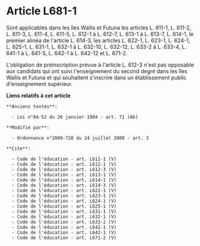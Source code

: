 # Article L681-1

Sont applicables dans les îles Wallis et Futuna les articles L. 611-1, L. 611-2, L. 611-3, L. 611-4, L. 611-5, L. 612-1 à L.
612-7, L. 613-1 à L. 613-7, L. 614-1, le premier alinéa de l'article L. 614-3, les articles L. 622-1, L. 623-1, L. 624-1, L.
625-1, L. 631-1, L. 632-1 à L. 632-10, L. 632-12, L. 633-2 à L. 633-4, L. 641-1 à L. 641-5, L. 642-1 à L. 642-12 et L. 671-2.

L'obligation de préinscription prévue à l'article L. 612-3 n'est pas opposable aux candidats qui ont suivi l'enseignement du
second degré dans les îles Wallis et Futuna et qui souhaitent s'inscrire dans un établissement public d'enseignement
supérieur.

**Liens relatifs à cet article**

	**Anciens textes**:

	  - Loi n°84-52 du 26 janvier 1984 - art. 71 (Ab)

	**Modifié par**:

	  - Ordonnance n°2008-728 du 24 juillet 2008 - art. 3

	**Cite**:

	  - Code de l'éducation - art. L611-1 (V)
	  - Code de l'éducation - art. L612-1 (V)
	  - Code de l'éducation - art. L612-3 (V)
	  - Code de l'éducation - art. L613-1 (V)
	  - Code de l'éducation - art. L614-1 (V)
	  - Code de l'éducation - art. L614-3 (V)
	  - Code de l'éducation - art. L622-1 (V)
	  - Code de l'éducation - art. L623-1 (V)
	  - Code de l'éducation - art. L624-1 (V)
	  - Code de l'éducation - art. L625-1 (V)
	  - Code de l'éducation - art. L631-1 (V)
	  - Code de l'éducation - art. L632-1 (V)
	  - Code de l'éducation - art. L633-2 (V)
	  - Code de l'éducation - art. L641-1 (V)
	  - Code de l'éducation - art. L642-1 (V)
	  - Code de l'éducation - art. L671-2 (V)
